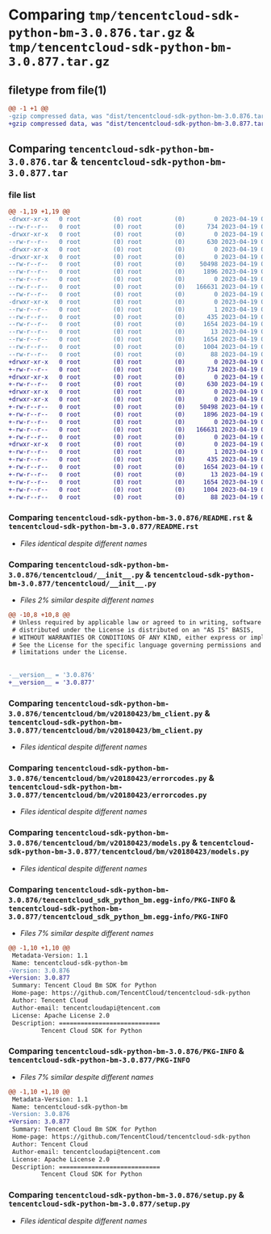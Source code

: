 # Comparing `tmp/tencentcloud-sdk-python-bm-3.0.876.tar.gz` & `tmp/tencentcloud-sdk-python-bm-3.0.877.tar.gz`

## filetype from file(1)

```diff
@@ -1 +1 @@
-gzip compressed data, was "dist/tencentcloud-sdk-python-bm-3.0.876.tar", last modified: Wed Apr 19 00:18:06 2023, max compression
+gzip compressed data, was "dist/tencentcloud-sdk-python-bm-3.0.877.tar", last modified: Wed Apr 19 09:03:17 2023, max compression
```

## Comparing `tencentcloud-sdk-python-bm-3.0.876.tar` & `tencentcloud-sdk-python-bm-3.0.877.tar`

### file list

```diff
@@ -1,19 +1,19 @@
-drwxr-xr-x   0 root         (0) root         (0)        0 2023-04-19 00:18:06.000000 tencentcloud-sdk-python-bm-3.0.876/
--rw-r--r--   0 root         (0) root         (0)      734 2023-04-19 00:18:06.000000 tencentcloud-sdk-python-bm-3.0.876/README.rst
-drwxr-xr-x   0 root         (0) root         (0)        0 2023-04-19 00:18:06.000000 tencentcloud-sdk-python-bm-3.0.876/tencentcloud/
--rw-r--r--   0 root         (0) root         (0)      630 2023-04-19 00:18:06.000000 tencentcloud-sdk-python-bm-3.0.876/tencentcloud/__init__.py
-drwxr-xr-x   0 root         (0) root         (0)        0 2023-04-19 00:18:06.000000 tencentcloud-sdk-python-bm-3.0.876/tencentcloud/bm/
-drwxr-xr-x   0 root         (0) root         (0)        0 2023-04-19 00:18:06.000000 tencentcloud-sdk-python-bm-3.0.876/tencentcloud/bm/v20180423/
--rw-r--r--   0 root         (0) root         (0)    50498 2023-04-19 00:18:06.000000 tencentcloud-sdk-python-bm-3.0.876/tencentcloud/bm/v20180423/bm_client.py
--rw-r--r--   0 root         (0) root         (0)     1896 2023-04-19 00:18:06.000000 tencentcloud-sdk-python-bm-3.0.876/tencentcloud/bm/v20180423/errorcodes.py
--rw-r--r--   0 root         (0) root         (0)        0 2023-04-19 00:18:06.000000 tencentcloud-sdk-python-bm-3.0.876/tencentcloud/bm/v20180423/__init__.py
--rw-r--r--   0 root         (0) root         (0)   166631 2023-04-19 00:18:06.000000 tencentcloud-sdk-python-bm-3.0.876/tencentcloud/bm/v20180423/models.py
--rw-r--r--   0 root         (0) root         (0)        0 2023-04-19 00:18:06.000000 tencentcloud-sdk-python-bm-3.0.876/tencentcloud/bm/__init__.py
-drwxr-xr-x   0 root         (0) root         (0)        0 2023-04-19 00:18:06.000000 tencentcloud-sdk-python-bm-3.0.876/tencentcloud_sdk_python_bm.egg-info/
--rw-r--r--   0 root         (0) root         (0)        1 2023-04-19 00:18:06.000000 tencentcloud-sdk-python-bm-3.0.876/tencentcloud_sdk_python_bm.egg-info/dependency_links.txt
--rw-r--r--   0 root         (0) root         (0)      435 2023-04-19 00:18:06.000000 tencentcloud-sdk-python-bm-3.0.876/tencentcloud_sdk_python_bm.egg-info/SOURCES.txt
--rw-r--r--   0 root         (0) root         (0)     1654 2023-04-19 00:18:06.000000 tencentcloud-sdk-python-bm-3.0.876/tencentcloud_sdk_python_bm.egg-info/PKG-INFO
--rw-r--r--   0 root         (0) root         (0)       13 2023-04-19 00:18:06.000000 tencentcloud-sdk-python-bm-3.0.876/tencentcloud_sdk_python_bm.egg-info/top_level.txt
--rw-r--r--   0 root         (0) root         (0)     1654 2023-04-19 00:18:06.000000 tencentcloud-sdk-python-bm-3.0.876/PKG-INFO
--rw-r--r--   0 root         (0) root         (0)     1004 2023-04-19 00:18:06.000000 tencentcloud-sdk-python-bm-3.0.876/setup.py
--rw-r--r--   0 root         (0) root         (0)       88 2023-04-19 00:18:06.000000 tencentcloud-sdk-python-bm-3.0.876/setup.cfg
+drwxr-xr-x   0 root         (0) root         (0)        0 2023-04-19 09:03:17.000000 tencentcloud-sdk-python-bm-3.0.877/
+-rw-r--r--   0 root         (0) root         (0)      734 2023-04-19 09:03:17.000000 tencentcloud-sdk-python-bm-3.0.877/README.rst
+drwxr-xr-x   0 root         (0) root         (0)        0 2023-04-19 09:03:17.000000 tencentcloud-sdk-python-bm-3.0.877/tencentcloud/
+-rw-r--r--   0 root         (0) root         (0)      630 2023-04-19 09:03:17.000000 tencentcloud-sdk-python-bm-3.0.877/tencentcloud/__init__.py
+drwxr-xr-x   0 root         (0) root         (0)        0 2023-04-19 09:03:17.000000 tencentcloud-sdk-python-bm-3.0.877/tencentcloud/bm/
+drwxr-xr-x   0 root         (0) root         (0)        0 2023-04-19 09:03:17.000000 tencentcloud-sdk-python-bm-3.0.877/tencentcloud/bm/v20180423/
+-rw-r--r--   0 root         (0) root         (0)    50498 2023-04-19 09:03:17.000000 tencentcloud-sdk-python-bm-3.0.877/tencentcloud/bm/v20180423/bm_client.py
+-rw-r--r--   0 root         (0) root         (0)     1896 2023-04-19 09:03:17.000000 tencentcloud-sdk-python-bm-3.0.877/tencentcloud/bm/v20180423/errorcodes.py
+-rw-r--r--   0 root         (0) root         (0)        0 2023-04-19 09:03:17.000000 tencentcloud-sdk-python-bm-3.0.877/tencentcloud/bm/v20180423/__init__.py
+-rw-r--r--   0 root         (0) root         (0)   166631 2023-04-19 09:03:17.000000 tencentcloud-sdk-python-bm-3.0.877/tencentcloud/bm/v20180423/models.py
+-rw-r--r--   0 root         (0) root         (0)        0 2023-04-19 09:03:17.000000 tencentcloud-sdk-python-bm-3.0.877/tencentcloud/bm/__init__.py
+drwxr-xr-x   0 root         (0) root         (0)        0 2023-04-19 09:03:17.000000 tencentcloud-sdk-python-bm-3.0.877/tencentcloud_sdk_python_bm.egg-info/
+-rw-r--r--   0 root         (0) root         (0)        1 2023-04-19 09:03:17.000000 tencentcloud-sdk-python-bm-3.0.877/tencentcloud_sdk_python_bm.egg-info/dependency_links.txt
+-rw-r--r--   0 root         (0) root         (0)      435 2023-04-19 09:03:17.000000 tencentcloud-sdk-python-bm-3.0.877/tencentcloud_sdk_python_bm.egg-info/SOURCES.txt
+-rw-r--r--   0 root         (0) root         (0)     1654 2023-04-19 09:03:17.000000 tencentcloud-sdk-python-bm-3.0.877/tencentcloud_sdk_python_bm.egg-info/PKG-INFO
+-rw-r--r--   0 root         (0) root         (0)       13 2023-04-19 09:03:17.000000 tencentcloud-sdk-python-bm-3.0.877/tencentcloud_sdk_python_bm.egg-info/top_level.txt
+-rw-r--r--   0 root         (0) root         (0)     1654 2023-04-19 09:03:17.000000 tencentcloud-sdk-python-bm-3.0.877/PKG-INFO
+-rw-r--r--   0 root         (0) root         (0)     1004 2023-04-19 09:03:17.000000 tencentcloud-sdk-python-bm-3.0.877/setup.py
+-rw-r--r--   0 root         (0) root         (0)       88 2023-04-19 09:03:17.000000 tencentcloud-sdk-python-bm-3.0.877/setup.cfg
```

### Comparing `tencentcloud-sdk-python-bm-3.0.876/README.rst` & `tencentcloud-sdk-python-bm-3.0.877/README.rst`

 * *Files identical despite different names*

### Comparing `tencentcloud-sdk-python-bm-3.0.876/tencentcloud/__init__.py` & `tencentcloud-sdk-python-bm-3.0.877/tencentcloud/__init__.py`

 * *Files 2% similar despite different names*

```diff
@@ -10,8 +10,8 @@
 # Unless required by applicable law or agreed to in writing, software
 # distributed under the License is distributed on an "AS IS" BASIS,
 # WITHOUT WARRANTIES OR CONDITIONS OF ANY KIND, either express or implied.
 # See the License for the specific language governing permissions and
 # limitations under the License.
 
 
-__version__ = '3.0.876'
+__version__ = '3.0.877'
```

### Comparing `tencentcloud-sdk-python-bm-3.0.876/tencentcloud/bm/v20180423/bm_client.py` & `tencentcloud-sdk-python-bm-3.0.877/tencentcloud/bm/v20180423/bm_client.py`

 * *Files identical despite different names*

### Comparing `tencentcloud-sdk-python-bm-3.0.876/tencentcloud/bm/v20180423/errorcodes.py` & `tencentcloud-sdk-python-bm-3.0.877/tencentcloud/bm/v20180423/errorcodes.py`

 * *Files identical despite different names*

### Comparing `tencentcloud-sdk-python-bm-3.0.876/tencentcloud/bm/v20180423/models.py` & `tencentcloud-sdk-python-bm-3.0.877/tencentcloud/bm/v20180423/models.py`

 * *Files identical despite different names*

### Comparing `tencentcloud-sdk-python-bm-3.0.876/tencentcloud_sdk_python_bm.egg-info/PKG-INFO` & `tencentcloud-sdk-python-bm-3.0.877/tencentcloud_sdk_python_bm.egg-info/PKG-INFO`

 * *Files 7% similar despite different names*

```diff
@@ -1,10 +1,10 @@
 Metadata-Version: 1.1
 Name: tencentcloud-sdk-python-bm
-Version: 3.0.876
+Version: 3.0.877
 Summary: Tencent Cloud Bm SDK for Python
 Home-page: https://github.com/TencentCloud/tencentcloud-sdk-python
 Author: Tencent Cloud
 Author-email: tencentcloudapi@tencent.com
 License: Apache License 2.0
 Description: ============================
         Tencent Cloud SDK for Python
```

### Comparing `tencentcloud-sdk-python-bm-3.0.876/PKG-INFO` & `tencentcloud-sdk-python-bm-3.0.877/PKG-INFO`

 * *Files 7% similar despite different names*

```diff
@@ -1,10 +1,10 @@
 Metadata-Version: 1.1
 Name: tencentcloud-sdk-python-bm
-Version: 3.0.876
+Version: 3.0.877
 Summary: Tencent Cloud Bm SDK for Python
 Home-page: https://github.com/TencentCloud/tencentcloud-sdk-python
 Author: Tencent Cloud
 Author-email: tencentcloudapi@tencent.com
 License: Apache License 2.0
 Description: ============================
         Tencent Cloud SDK for Python
```

### Comparing `tencentcloud-sdk-python-bm-3.0.876/setup.py` & `tencentcloud-sdk-python-bm-3.0.877/setup.py`

 * *Files identical despite different names*

